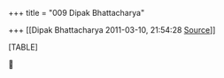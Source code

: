 +++
title = "009 Dipak Bhattacharya"

+++
[[Dipak Bhattacharya	2011-03-10, 21:54:28 [Source](https://groups.google.com/g/bvparishat/c/FFnmj-wzyFo)]]



[TABLE]



